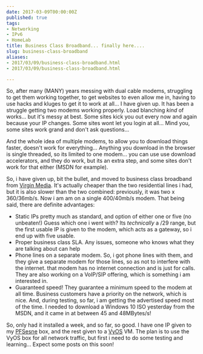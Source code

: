 ```yaml
---
date: 2017-03-09T00:00:00Z
published: true
tags:
- Networking
- IPv6
- HomeLab
title: Business Class Broadband... finally here....
slug: business-class-broadband
aliases:
- 2017/03/09/business-class-broadband.html
- 2017/03/09/business-class-broadband.html

---
```

 

So, after many (MANY) years messing with dual cable modems, struggling to get them working together, to get websites to even allow me in, having to use hacks and kluges to get it to work at all... I have given up. It has been a struggle getting two modems working properly. Load blanching *kind* of works... but it's messy at best. Some sites kick you out every now and again because your IP changes. Some sites wont let you login at all... Mind you, some sites work grand and don't ask questions...

And the whole idea of multiple modems, to allow you to download things faster, doesn't work for everything... Anything you download in the browser is single threaded, so its limited to one modem... you can use use download accelerators, and they do work, but its an extra step, and some sites don't work for that either (MSDN for example). 

So, i have given up, bit the bullet, and moved to business class broadband from [Virgin Media][3]. It's actually cheaper than the two residential lines i had, but it is also slower than the two combined: previously, it was two x 360/36mb/s. Now i am am on a single 400/40mb/s modem. That being said, there are definite advantages:

* Static IPs pretty much as standard, and option of either one or five (no unbeaten!) Guess which one i went with? Its *technically* a /29 range, but the first usable IP is given to the modem, which acts as a gateway, so i end up with five usable. 
* Proper business class SLA. Any issues, someone who knows what they are talking about can help
* Phone lines on a separate modem. So, i got phone lines with them, and they give a separate modem for those lines, so as not to interfere with the internet. that modem has no internet connection and is just for calls. They are also working on a VoIP/SIP offering, which is something i am interested in. 
* Guaranteed speed! They guarantee a minimum speed to the modem at all time. Business customers have a priority on the network, which is nice. And, during testing, so far, i am getting the advertised speed most of the time. I needed to download a Windows 10 ISO yesterday from the MSDN, and it came in at between 45 and 48MBytes/s! 

So, only had it installed a week, and so far, so good. I have one IP given to my [PFSesne][1] box, and the rest given to a [VyOS][2] VM. The plan is to use the VyOS box for all network traffic, but first i need to do some testing and learning... Expect some posts on this soon!

[1]:http://www.pfsense.org
[2]:http://www.vyos.io
[3]:https://www.virginmedia.ie/business/